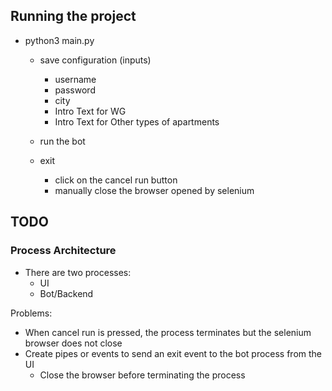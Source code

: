 ## Running the project
- python3 main.py
    - save configuration (inputs)
        - username
        - password
        - city
        - Intro Text for WG
        - Intro Text for Other types of apartments
    
    - run the bot

    - exit
        - click on the cancel run button
        - manually close the browser opened by selenium

## TODO
### Process Architecture
- There are two processes:
    - UI
    - Bot/Backend

Problems:
- When cancel run is pressed, the process terminates but the selenium browser does not close
- Create pipes or events to send an exit event to the bot process from the UI
    - Close the browser before terminating the process